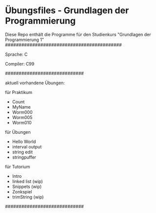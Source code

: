 Übungsfiles - Grundlagen der Programmierung
===========================================
Diese Repo enthält die Programme für den Studienkurs "Grundlagen der Programmierung 1"
###########################################

Sprache:  C

Compiler: C99

#############################

aktuell vorhandene Übungen:

für Praktikum
+ Count
+ MyName
+ Worm000
+ Worm005
+ Worm010

für Übungen
+ Hello World
+ interval output
+ string edit
+ stringpuffer

für Tutorium
+ Intro
+ linked list (wip)
+ Snippets (wip)
+ Zonkspiel
+ trimString (wip)

#############################

